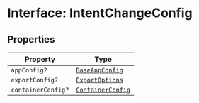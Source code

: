 # Interface: IntentChangeConfig

## Properties

| Property | Type |
| ------ | ------ |
| `appConfig?` | [`BaseAppConfig`](../../design-config-types/interfaces/base-app-config.md) |
| `exportConfig?` | [`ExportOptions`](../../export-config-types/type-aliases/export-options.md) |
| `containerConfig?` | [`ContainerConfig`](../../container-config-types/type-aliases/container-config.md) |
